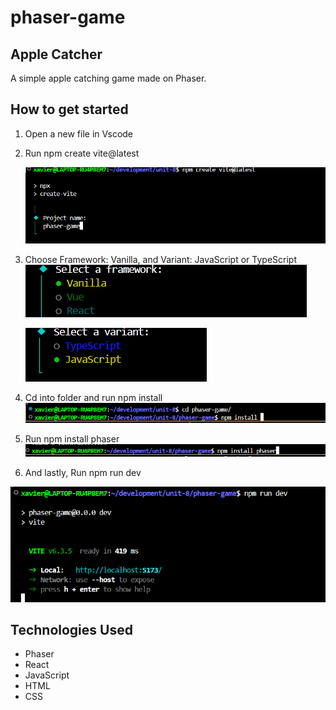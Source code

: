 # phaser-game

## Apple Catcher

A simple apple catching game made on Phaser.

## How to get started

1. Open a new file in Vscode
2. Run npm create vite@latest

   ![alt text](image.png)

3. Choose Framework: Vanilla, and Variant: JavaScript or TypeScript
   ![alt text](image-1.png)

   ![alt text](image-2.png)

4. Cd into folder and run npm install
   ![alt text](image-3.png)

5. Run npm install phaser
   ![alt text](image-4.png)

6. And lastly, Run npm run dev

![alt text](image-5.png)

## Technologies Used

- Phaser
- React
- JavaScript
- HTML
- CSS
